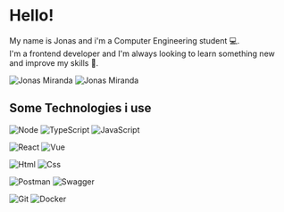 # Hello!
My name is Jonas and i'm a Computer Engineering student 💻.\
I'm a frontend developer and I'm always looking to learn something new and improve my skills 🌱.



![Jonas Miranda](https://github-readme-stats.vercel.app/api?username=jonasemc&show_icons=true&count_private=true&theme=radical)
![Jonas Miranda](https://github-readme-stats.vercel.app/api/top-langs/?username=jonasemc&layout=compact&langs_count=16&theme=radical)

## Some Technologies i use
![Node](https://img.shields.io/badge/node-%2343853D.svg?style=for-the-badge&logo=node.js&logoColor=white)
![TypeScript](https://img.shields.io/badge/typescript-%23007ACC.svg?style=for-the-badge&logo=typescript&logoColor=white)
![JavaScript](https://img.shields.io/badge/JavaScript-F7DF1E?style=for-the-badge&logo=javascript&logoColor=black)

![React](https://img.shields.io/badge/React-2599ED?style=for-the-badge&logo=React&logoColor=white)
![Vue](https://img.shields.io/badge/Vue-4FC08D?style=for-the-badge&logo=vue.js&logoColor=white)

![Html](https://img.shields.io/badge/Html-E34F26?style=for-the-badge&logo=Html5&logoColor=white)
![Css](https://img.shields.io/badge/Css-1572B6?style=for-the-badge&logo=css3&logoColor=white)

![Postman](https://img.shields.io/badge/Postman-FF6C37?style=for-the-badge&logo=Postman&logoColor=white)
![Swagger](https://img.shields.io/badge/Swagger-85EA2D?style=for-the-badge&logo=swagger&logoColor=black)

![Git](https://img.shields.io/badge/git-%23F05033.svg?style=for-the-badge&logo=git&logoColor=white)
![Docker](https://img.shields.io/badge/Docker-2496ED?style=for-the-badge&logo=docker&logoColor=white)



